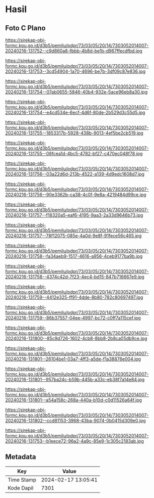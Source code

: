 # Hasil

## Foto C Plano

https://sirekap-obj-formc.kpu.go.id/d3b5/pemilu/pdpr/73/03/05/20/14/7303052014007-20240216-131752--c9d860a8-fbbb-4b8d-be1b-d967ffecdfbd.jpg

https://sirekap-obj-formc.kpu.go.id/d3b5/pemilu/pdpr/73/03/05/20/14/7303052014007-20240216-131753--3cd54904-1a70-4696-be7b-3df09c87e836.jpg

https://sirekap-obj-formc.kpu.go.id/d3b5/pemilu/pdpr/73/03/05/20/14/7303052014007-20240216-131754--07ab0655-5846-40b4-932e-5ace96eb8a30.jpg

https://sirekap-obj-formc.kpu.go.id/d3b5/pemilu/pdpr/73/03/05/20/14/7303052014007-20240216-131754--e4cd534e-6ecf-4d6f-80de-2b529d3c55d5.jpg

https://sirekap-obj-formc.kpu.go.id/d3b5/pemilu/pdpr/73/03/05/20/14/7303052014007-20240216-131755--1853317b-5928-438b-9013-4ef5be2cb519.jpg

https://sirekap-obj-formc.kpu.go.id/d3b5/pemilu/pdpr/73/03/05/20/14/7303052014007-20240216-131755--08fcea1d-4bc5-4782-bf27-c470ec048f78.jpg

https://sirekap-obj-formc.kpu.go.id/d3b5/pemilu/pdpr/73/03/05/20/14/7303052014007-20240216-131756--03a22d6d-213b-4522-a139-4d9edc1608d7.jpg

https://sirekap-obj-formc.kpu.go.id/d3b5/pemilu/pdpr/73/03/05/20/14/7303052014007-20240216-131756--90e3362b-ca38-4c0f-9e8a-4219484d99ce.jpg

https://sirekap-obj-formc.kpu.go.id/d3b5/pemilu/pdpr/73/03/05/20/14/7303052014007-20240216-131757--f18320a5-eaf6-4195-9aa3-2a33d9646b73.jpg

https://sirekap-obj-formc.kpu.go.id/d3b5/pemilu/pdpr/73/03/05/20/14/7303052014007-20240216-131757--78f12075-085e-4a0d-9e8f-91fece56c465.jpg

https://sirekap-obj-formc.kpu.go.id/d3b5/pemilu/pdpr/73/03/05/20/14/7303052014007-20240216-131758--fa34aeb9-1517-4616-a956-4ceb9177ba9b.jpg

https://sirekap-obj-formc.kpu.go.id/d3b5/pemilu/pdpr/73/03/05/20/14/7303052014007-20240216-131758--4374c42d-7f23-4ec4-bd15-847b716667e9.jpg

https://sirekap-obj-formc.kpu.go.id/d3b5/pemilu/pdpr/73/03/05/20/14/7303052014007-20240216-131759--4412e325-ff91-4dde-8b80-782c80697497.jpg

https://sirekap-obj-formc.kpu.go.id/d3b5/pemilu/pdpr/73/03/05/20/14/7303052014007-20240216-131759--86b37557-04ee-4997-bc72-c0ff7a115cef.jpg

https://sirekap-obj-formc.kpu.go.id/d3b5/pemilu/pdpr/73/03/05/20/14/7303052014007-20240216-131800--85c9d726-1602-4cb8-8bb8-2b8ca05db9ce.jpg

https://sirekap-obj-formc.kpu.go.id/d3b5/pemilu/pdpr/73/03/05/20/14/7303052014007-20240216-131801--26104be1-03a7-4ff3-a5de-f1a38876e004.jpg

https://sirekap-obj-formc.kpu.go.id/d3b5/pemilu/pdpr/73/03/05/20/14/7303052014007-20240216-131801--957ba24c-b59b-445b-a33c-eb38f7a14e84.jpg

https://sirekap-obj-formc.kpu.go.id/d3b5/pemilu/pdpr/73/03/05/20/14/7303052014007-20240216-131801--a54a158c-268a-440a-b10d-c0d11526a64f.jpg

https://sirekap-obj-formc.kpu.go.id/d3b5/pemilu/pdpr/73/03/05/20/14/7303052014007-20240216-131802--ccd81153-3968-43ba-9074-0b0415d309e0.jpg

https://sirekap-obj-formc.kpu.go.id/d3b5/pemilu/pdpr/73/03/05/20/14/7303052014007-20240216-131753--b1eece72-96a2-4a9c-85e9-1c305c2183ab.jpg


## Metadata

| Key        | Value               |
| ---------- | ------------------- |
| Time Stamp | 2024-02-17 13:05:41 |
| Kode Dapil | 7301                |



